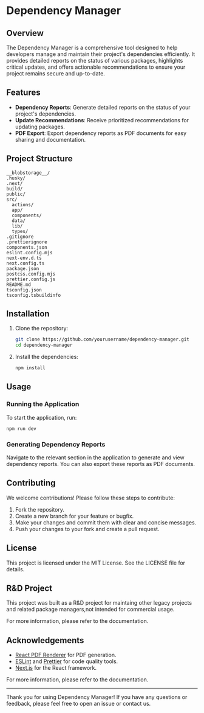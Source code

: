 # Dependency Manager

## Overview

The Dependency Manager is a comprehensive tool designed to help developers manage and maintain their project's dependencies efficiently. It provides detailed reports on the status of various packages, highlights critical updates, and offers actionable recommendations to ensure your project remains secure and up-to-date.

## Features

- **Dependency Reports**: Generate detailed reports on the status of your project's dependencies.
- **Update Recommendations**: Receive prioritized recommendations for updating packages.
- **PDF Export**: Export dependency reports as PDF documents for easy sharing and documentation.

## Project Structure

```
__blobstorage__/
.husky/
.next/
build/
public/
src/
  actions/
  app/
  components/
  data/
  lib/
  types/
.gitignore
.prettierignore
components.json
eslint.config.mjs
next-env.d.ts
next.config.ts
package.json
postcss.config.mjs
prettier.config.js
README.md
tsconfig.json
tsconfig.tsbuildinfo
```

## Installation

1. Clone the repository:

   ```sh
   git clone https://github.com/yourusername/dependency-manager.git
   cd dependency-manager
   ```

2. Install the dependencies:
   ```sh
   npm install
   ```

## Usage

### Running the Application

To start the application, run:

```sh
npm run dev
```

### Generating Dependency Reports

Navigate to the relevant section in the application to generate and view dependency reports. You can also export these reports as PDF documents.

## Contributing

We welcome contributions! Please follow these steps to contribute:

1. Fork the repository.
2. Create a new branch for your feature or bugfix.
3. Make your changes and commit them with clear and concise messages.
4. Push your changes to your fork and create a pull request.

## License

This project is licensed under the MIT License. See the LICENSE file for details.

## R&D Project

This project was built as a R&D project for maintaing other legacy projects and related package managers,not intended for commercial usage.

For more information, please refer to the documentation.

## Acknowledgements

- [React PDF Renderer](https://github.com/diegomura/react-pdf) for PDF generation.
- [ESLint](https://eslint.org/) and [Prettier](https://prettier.io/) for code quality tools.
- [Next.js](https://nextjs.org/) for the React framework.

For more information, please refer to the documentation.

---

Thank you for using Dependency Manager! If you have any questions or feedback, please feel free to open an issue or contact us.
